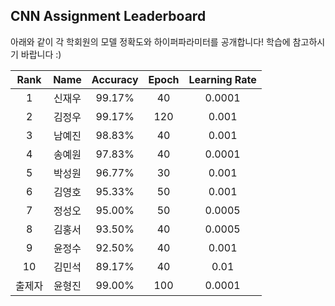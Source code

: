 ## CNN Assignment Leaderboard

아래와 같이 각 학회원의 모델 정확도와 하이퍼파라미터를 공개합니다! 학습에 참고하시기 바랍니다 :)

| Rank | Name  | Accuracy | Epoch | Learning Rate | 
|:---:|:---:|:---:|:---:|:---:|
| 1 | 신재우 |  99.17% | 40 | 0.0001 |
| 2 | 김정우 |  99.17% | 120 | 0.001  |
| 3 | 남예진 |  98.83% | 40 | 0.001  |
| 4 | 송예원 |  97.83% | 40 | 0.0001 |
| 5 | 박성원 |  96.77% | 30 | 0.001  |
| 6 | 김영호 |  95.33% | 50 | 0.001  |
| 7 | 정성오 |  95.00% | 50 | 0.0005 |
| 8 | 김홍서 |  93.50% | 40 | 0.0005 |
| 9 | 윤정수 |  92.50% | 40 | 0.001  |
| 10 | 김민석 |  89.17% | 40 | 0.01  |
| 출제자 | 윤형진 |  99.00% | 100 | 0.0001   |
